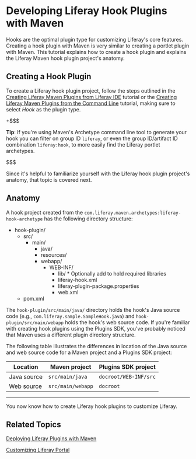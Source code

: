 # Developing Liferay Hook Plugins with Maven [](id=developing-liferay-hook-plugins-with-maven)

Hooks are the optimal plugin type for customizing Liferay's core features.
Creating a hook plugin with Maven is very similar to creating a portlet plugin
with Maven. This tutorial explains how to create a hook plugin and explains
the Liferay Maven hook plugin project's anatomy. 

## Creating a Hook Plugin

To create a Liferay hook plugin project, follow the steps outlined in the
[Creating Liferay Maven Plugins from Liferay IDE](https://www-ldn.liferay.com/develop/tutorials/-/knowledge_base/creating-liferay-maven-plugins-from-liferay-ide)
tutorial or the
[Creating Liferay Maven Plugins from the Command Line](https://www-ldn.liferay.com/develop/tutorials/-/knowledge_base/creating-liferay-maven-plugins-from-the-command-lin)
tutorial, making sure to select *Hook* as the plugin type. 

+$$$

**Tip**: If you're using Maven's
Archetype command line tool to generate your hook you can filter on group ID
`liferay`, or even the group ID/artifact ID combination `liferay:hook`, to more
easily find the Liferay portlet archetypes. 

$$$

Since it's helpful to familiarize yourself with the Liferay hook plugin
project's anatomy, that topic is covered next. 

## Anatomy

A hook project created from the
`com.liferay.maven.archetypes:liferay-hook-archetype` has the following
directory structure: 

- hook-plugin/
    - src/
        - main/
            - java/
            - resources/
            - webapp/
                - WEB-INF/
                    - lib/  \* Optionally add to hold required libraries
                    - liferay-hook.xml
                    - liferay-plugin-package.properties
                    - web.xml
    - pom.xml

The `hook-plugin/src/main/java/` directory holds the hook's Java source code
(e.g., `com.liferay.sample.SampleHook.java`) and `hook-plugin/src/main/webapp`
holds the hook's web source code. If you're familiar with creating hook plugins
using the Plugins SDK, you've probably noticed that Maven uses a different
plugin directory structure. 

The following table illustrates the differences in location of the Java source
and web source code for a Maven project and a Plugins SDK project: 

Location    | Maven project     | Plugins SDK project   |
----------- | ----------------- | --------------------- |
Java source | `src/main/java`   | `docroot/WEB-INF/src` |
Web source  | `src/main/webapp` | `docroot`             |
---

You now know how to create Liferay hook plugins to customize Liferay. 

## Related Topics

[Deploying Liferay Plugins with Maven](/develop/tutorials/-/knowledge_base/deploying-liferay-plugins-with-maven)

[Customizing Liferay Portal](/develop/tutorials/-/knowledge_base/customizing-liferay-portal)

